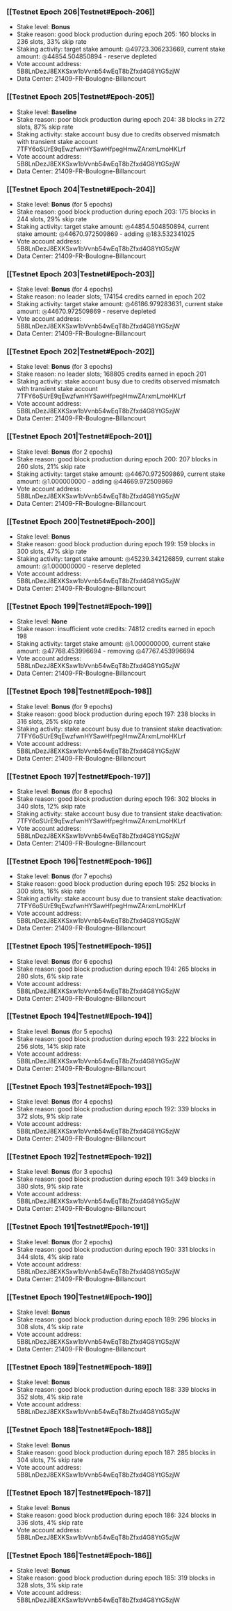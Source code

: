 ### [[Testnet Epoch 206|Testnet#Epoch-206]]
* Stake level: **Bonus**
* Stake reason: good block production during epoch 205: 160 blocks in 236 slots, 33% skip rate
* Staking activity: target stake amount: ◎49723.306233669, current stake amount: ◎44854.504850894 - reserve depleted
* Vote account address: 5B8LnDezJ8EXKSxw1bVvnb54wEqT8bZfxd4G8YtG5zjW
* Data Center: 21409-FR-Boulogne-Billancourt
### [[Testnet Epoch 205|Testnet#Epoch-205]]
* Stake level: **Baseline**
* Stake reason: poor block production during epoch 204: 38 blocks in 272 slots, 87% skip rate
* Staking activity: stake account busy due to credits observed mismatch with transient stake account 7TFY6oSUrE9qEwzfwnHYSawHfpegHmwZArxmLmoHKLrf
* Vote account address: 5B8LnDezJ8EXKSxw1bVvnb54wEqT8bZfxd4G8YtG5zjW
* Data Center: 21409-FR-Boulogne-Billancourt
### [[Testnet Epoch 204|Testnet#Epoch-204]]
* Stake level: **Bonus** (for 5 epochs)
* Stake reason: good block production during epoch 203: 175 blocks in 244 slots, 29% skip rate
* Staking activity: target stake amount: ◎44854.504850894, current stake amount: ◎44670.972509869 - adding ◎183.532341025
* Vote account address: 5B8LnDezJ8EXKSxw1bVvnb54wEqT8bZfxd4G8YtG5zjW
* Data Center: 21409-FR-Boulogne-Billancourt
### [[Testnet Epoch 203|Testnet#Epoch-203]]
* Stake level: **Bonus** (for 4 epochs)
* Stake reason: no leader slots; 174154 credits earned in epoch 202
* Staking activity: target stake amount: ◎46186.979283631, current stake amount: ◎44670.972509869 - reserve depleted
* Vote account address: 5B8LnDezJ8EXKSxw1bVvnb54wEqT8bZfxd4G8YtG5zjW
* Data Center: 21409-FR-Boulogne-Billancourt
### [[Testnet Epoch 202|Testnet#Epoch-202]]
* Stake level: **Bonus** (for 3 epochs)
* Stake reason: no leader slots; 168805 credits earned in epoch 201
* Staking activity: stake account busy due to credits observed mismatch with transient stake account 7TFY6oSUrE9qEwzfwnHYSawHfpegHmwZArxmLmoHKLrf
* Vote account address: 5B8LnDezJ8EXKSxw1bVvnb54wEqT8bZfxd4G8YtG5zjW
* Data Center: 21409-FR-Boulogne-Billancourt
### [[Testnet Epoch 201|Testnet#Epoch-201]]
* Stake level: **Bonus** (for 2 epochs)
* Stake reason: good block production during epoch 200: 207 blocks in 260 slots, 21% skip rate
* Staking activity: target stake amount: ◎44670.972509869, current stake amount: ◎1.000000000 - adding ◎44669.972509869
* Vote account address: 5B8LnDezJ8EXKSxw1bVvnb54wEqT8bZfxd4G8YtG5zjW
* Data Center: 21409-FR-Boulogne-Billancourt
### [[Testnet Epoch 200|Testnet#Epoch-200]]
* Stake level: **Bonus**
* Stake reason: good block production during epoch 199: 159 blocks in 300 slots, 47% skip rate
* Staking activity: target stake amount: ◎45239.342126859, current stake amount: ◎1.000000000 - reserve depleted
* Vote account address: 5B8LnDezJ8EXKSxw1bVvnb54wEqT8bZfxd4G8YtG5zjW
* Data Center: 21409-FR-Boulogne-Billancourt
### [[Testnet Epoch 199|Testnet#Epoch-199]]
* Stake level: **None**
* Stake reason: insufficient vote credits: 74812 credits earned in epoch 198
* Staking activity: target stake amount: ◎1.000000000, current stake amount: ◎47768.453996694 - removing ◎47767.453996694
* Vote account address: 5B8LnDezJ8EXKSxw1bVvnb54wEqT8bZfxd4G8YtG5zjW
* Data Center: 21409-FR-Boulogne-Billancourt
### [[Testnet Epoch 198|Testnet#Epoch-198]]
* Stake level: **Bonus** (for 9 epochs)
* Stake reason: good block production during epoch 197: 238 blocks in 316 slots, 25% skip rate
* Staking activity: stake account busy due to transient stake deactivation: 7TFY6oSUrE9qEwzfwnHYSawHfpegHmwZArxmLmoHKLrf
* Vote account address: 5B8LnDezJ8EXKSxw1bVvnb54wEqT8bZfxd4G8YtG5zjW
* Data Center: 21409-FR-Boulogne-Billancourt
### [[Testnet Epoch 197|Testnet#Epoch-197]]
* Stake level: **Bonus** (for 8 epochs)
* Stake reason: good block production during epoch 196: 302 blocks in 340 slots, 12% skip rate
* Staking activity: stake account busy due to transient stake deactivation: 7TFY6oSUrE9qEwzfwnHYSawHfpegHmwZArxmLmoHKLrf
* Vote account address: 5B8LnDezJ8EXKSxw1bVvnb54wEqT8bZfxd4G8YtG5zjW
* Data Center: 21409-FR-Boulogne-Billancourt
### [[Testnet Epoch 196|Testnet#Epoch-196]]
* Stake level: **Bonus** (for 7 epochs)
* Stake reason: good block production during epoch 195: 252 blocks in 300 slots, 16% skip rate
* Staking activity: stake account busy due to transient stake deactivation: 7TFY6oSUrE9qEwzfwnHYSawHfpegHmwZArxmLmoHKLrf
* Vote account address: 5B8LnDezJ8EXKSxw1bVvnb54wEqT8bZfxd4G8YtG5zjW
* Data Center: 21409-FR-Boulogne-Billancourt
### [[Testnet Epoch 195|Testnet#Epoch-195]]
* Stake level: **Bonus** (for 6 epochs)
* Stake reason: good block production during epoch 194: 265 blocks in 280 slots, 6% skip rate
* Vote account address: 5B8LnDezJ8EXKSxw1bVvnb54wEqT8bZfxd4G8YtG5zjW
* Data Center: 21409-FR-Boulogne-Billancourt
### [[Testnet Epoch 194|Testnet#Epoch-194]]
* Stake level: **Bonus** (for 5 epochs)
* Stake reason: good block production during epoch 193: 222 blocks in 256 slots, 14% skip rate
* Vote account address: 5B8LnDezJ8EXKSxw1bVvnb54wEqT8bZfxd4G8YtG5zjW
* Data Center: 21409-FR-Boulogne-Billancourt
### [[Testnet Epoch 193|Testnet#Epoch-193]]
* Stake level: **Bonus** (for 4 epochs)
* Stake reason: good block production during epoch 192: 339 blocks in 372 slots, 9% skip rate
* Vote account address: 5B8LnDezJ8EXKSxw1bVvnb54wEqT8bZfxd4G8YtG5zjW
* Data Center: 21409-FR-Boulogne-Billancourt
### [[Testnet Epoch 192|Testnet#Epoch-192]]
* Stake level: **Bonus** (for 3 epochs)
* Stake reason: good block production during epoch 191: 349 blocks in 380 slots, 9% skip rate
* Vote account address: 5B8LnDezJ8EXKSxw1bVvnb54wEqT8bZfxd4G8YtG5zjW
* Data Center: 21409-FR-Boulogne-Billancourt
### [[Testnet Epoch 191|Testnet#Epoch-191]]
* Stake level: **Bonus** (for 2 epochs)
* Stake reason: good block production during epoch 190: 331 blocks in 344 slots, 4% skip rate
* Vote account address: 5B8LnDezJ8EXKSxw1bVvnb54wEqT8bZfxd4G8YtG5zjW
* Data Center: 21409-FR-Boulogne-Billancourt
### [[Testnet Epoch 190|Testnet#Epoch-190]]
* Stake level: **Bonus**
* Stake reason: good block production during epoch 189: 296 blocks in 308 slots, 4% skip rate
* Vote account address: 5B8LnDezJ8EXKSxw1bVvnb54wEqT8bZfxd4G8YtG5zjW
* Data Center: 21409-FR-Boulogne-Billancourt
### [[Testnet Epoch 189|Testnet#Epoch-189]]
* Stake level: **Bonus**
* Stake reason: good block production during epoch 188: 339 blocks in 352 slots, 4% skip rate
* Vote account address: 5B8LnDezJ8EXKSxw1bVvnb54wEqT8bZfxd4G8YtG5zjW
### [[Testnet Epoch 188|Testnet#Epoch-188]]
* Stake level: **Bonus**
* Stake reason: good block production during epoch 187: 285 blocks in 304 slots, 7% skip rate
* Vote account address: 5B8LnDezJ8EXKSxw1bVvnb54wEqT8bZfxd4G8YtG5zjW
### [[Testnet Epoch 187|Testnet#Epoch-187]]
* Stake level: **Bonus**
* Stake reason: good block production during epoch 186: 324 blocks in 336 slots, 4% skip rate
* Vote account address: 5B8LnDezJ8EXKSxw1bVvnb54wEqT8bZfxd4G8YtG5zjW
### [[Testnet Epoch 186|Testnet#Epoch-186]]
* Stake level: **Bonus**
* Stake reason: good block production during epoch 185: 319 blocks in 328 slots, 3% skip rate
* Vote account address: 5B8LnDezJ8EXKSxw1bVvnb54wEqT8bZfxd4G8YtG5zjW
